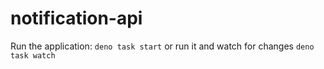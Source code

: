 # notification-api

Run the application:
`deno task start`
or run it and watch for changes
`deno task watch`

